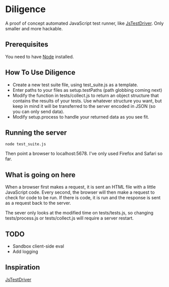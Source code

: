 Diligence
=========

A proof of concept automated JavaScript test runner, like [JsTestDriver](http://code.google.com/p/js-test-driver/). Only smaller and more hackable.

## Prerequisites

You need to have [Node](http://tinyclouds.org/node/) installed.

## How To Use Diligence

* Create a new test suite file, using test_suite.js as a template.
* Enter paths to your files as setup.testPaths (path globbing coming next)
* Modify the function in tests/collect.js to return an object structure that contains the results of your tests. Use whatever structure you want, but keep in mind it will be transferred to the server encoded in JSON (so you can only send data).
* Modify setup.process to handle your returned data as you see fit.

## Running the server

    node test_suite.js
    
Then point a browser to localhost:5678. I've only used Firefox and Safari so far.

## What is going on here

When a browser first makes a request, it is sent an HTML file with a little JavaScript code. Every second, the browser will then make a request to check for code to be run. If there is code, it is run and the response is sent as a request back to the server.

The sever only looks at the modified time on tests/tests.js, so changing tests/process.js or tests/collect.js will require a server restart.

## TODO
* Sandbox client-side eval
* Add logging

## Inspiration

[JsTestDriver](http://code.google.com/p/js-test-driver/)